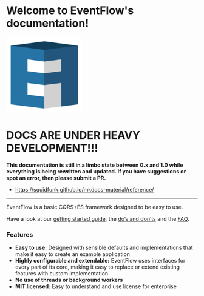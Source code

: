Welcome to EventFlow's documentation!
=====================================

<img src="images/logo-with-contour.svg" alt="EventFlow logo" width="200"/>

# DOCS ARE UNDER HEAVY DEVELOPMENT!!!

**This documentation is still in a limbo state between 0.x and 1.0 while everything is being rewritten and updated. If you have suggestions or spot an error, then please submit a PR.**

- https://squidfunk.github.io/mkdocs-material/reference/

---

EventFlow is a basic CQRS+ES framework designed to be easy to use.

Have a look at our [getting started guide](getting-started.md), the [do’s and don’ts](./additional/dos-and-donts.md) and the [FAQ](./additional/faq.md).

### Features

* **Easy to use:** Designed with sensible defaults and implementations that make
  it easy to create an example application
* **Highly configurable and extendable:** EventFlow uses interfaces for every part
  of its core, making it easy to replace or extend existing features with custom implementation
* **No use of threads or background workers**
* **MIT licensed:** Easy to understand and use license for enterprise
